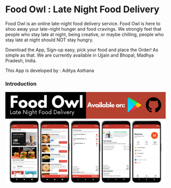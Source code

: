 # Food Owl : Late Night Food Delivery
Food Owl is an online late-night food delivery service. Food Owl is here to shoo away your late-night hunger and food cravings. We strongly feel that people who stay late at night, being creative, or maybe chilling, people who stay late at night should NOT stay hungry.

Download the App, Sign-up easy, pick your food and place the Order! As simple as that. We are currently available in Ujjain and Bhopal, Madhya Pradesh, India.

This App is developed by : Aditya Asthana
### Introduction
![alt text](https://raw.githubusercontent.com/adityaasthana1/0/main/images/foodowl.png)
